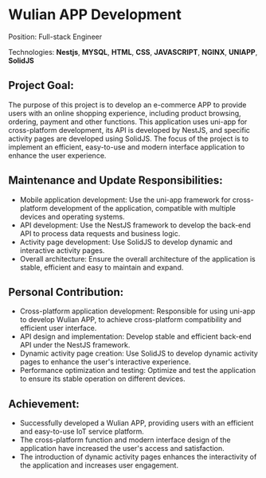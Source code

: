 # Wulian APP Development

Position: Full-stack Engineer

Technologies: **Nestjs**, **MYSQL**, **HTML**, **CSS**, **JAVASCRIPT**, **NGINX**, **UNIAPP**, **SolidJS**

## Project Goal:

The purpose of this project is to develop an e-commerce APP to provide users with an online shopping experience, including product browsing, ordering, payment and other functions. This application uses uni-app for cross-platform development, its API is developed by NestJS, and specific activity pages are developed using SolidJS. The focus of the project is to implement an efficient, easy-to-use and modern interface application to enhance the user experience.

## Maintenance and Update Responsibilities:

- Mobile application development: Use the uni-app framework for cross-platform development of the application, compatible with multiple devices and operating systems.
- API development: Use the NestJS framework to develop the back-end API to process data requests and business logic.
- Activity page development: Use SolidJS to develop dynamic and interactive activity pages.
- Overall architecture: Ensure the overall architecture of the application is stable, efficient and easy to maintain and expand.

## Personal Contribution:

- Cross-platform application development: Responsible for using uni-app to develop Wulian APP, to achieve cross-platform compatibility and efficient user interface.
- API design and implementation: Develop stable and efficient back-end API under the NestJS framework.
- Dynamic activity page creation: Use SolidJS to develop dynamic activity pages to enhance the user's interactive experience.
- Performance optimization and testing: Optimize and test the application to ensure its stable operation on different devices.

## Achievement:

- Successfully developed a Wulian APP, providing users with an efficient and easy-to-use IoT service platform.
- The cross-platform function and modern interface design of the application have increased the user's access and satisfaction.
- The introduction of dynamic activity pages enhances the interactivity of the application and increases user engagement.
